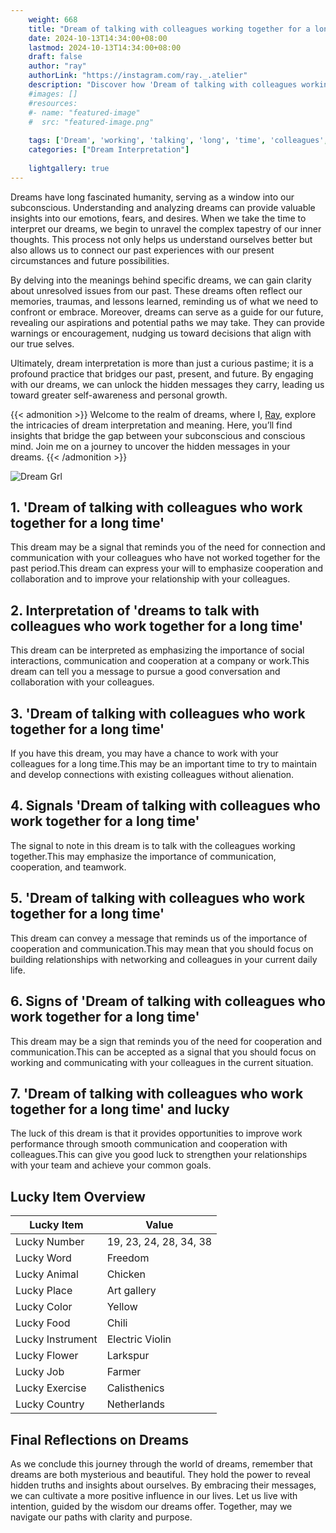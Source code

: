 ```yaml
---
    weight: 668
    title: "Dream of talking with colleagues working together for a long time"  # Assuming 'title' column exists
    date: 2024-10-13T14:34:00+08:00
    lastmod: 2024-10-13T14:34:00+08:00
    draft: false
    author: "ray"
    authorLink: "https://instagram.com/ray._.atelier"
    description: "Discover how 'Dream of talking with colleagues working together for a long time' can interpret your future and uncover its significant meanings in your life."
    #images: []
    #resources:
    #- name: "featured-image"
    #  src: "featured-image.png"
    
    tags: ['Dream', 'working', 'talking', 'long', 'time', 'colleagues', 'together']
    categories: ["Dream Interpretation"]
    
    lightgallery: true
---
```

    
Dreams have long fascinated humanity, serving as a window into our subconscious. Understanding and analyzing dreams can provide valuable insights into our emotions, fears, and desires. When we take the time to interpret our dreams, we begin to unravel the complex tapestry of our inner thoughts. This process not only helps us understand ourselves better but also allows us to connect our past experiences with our present circumstances and future possibilities.

By delving into the meanings behind specific dreams, we can gain clarity about unresolved issues from our past. These dreams often reflect our memories, traumas, and lessons learned, reminding us of what we need to confront or embrace. Moreover, dreams can serve as a guide for our future, revealing our aspirations and potential paths we may take. They can provide warnings or encouragement, nudging us toward decisions that align with our true selves.

Ultimately, dream interpretation is more than just a curious pastime; it is a profound practice that bridges our past, present, and future. By engaging with our dreams, we can unlock the hidden messages they carry, leading us toward greater self-awareness and personal growth.

{{< admonition >}}
Welcome to the realm of dreams, where I, [Ray](https://instagram.com/ray._.atelier), explore the intricacies of dream interpretation and meaning. Here, you’ll find insights that bridge the gap between your subconscious and conscious mind. Join me on a journey to uncover the hidden messages in your dreams.
{{< /admonition >}}

![Dream Grl](https://cdn.pixabay.com/photo/2017/11/02/03/35/gothic-2910057_1280.jpg "Dream Grl")

## 1. 'Dream of talking with colleagues who work together for a long time'
This dream may be a signal that reminds you of the need for connection and communication with your colleagues who have not worked together for the past period.This dream can express your will to emphasize cooperation and collaboration and to improve your relationship with your colleagues.

## 2. Interpretation of 'dreams to talk with colleagues who work together for a long time'
This dream can be interpreted as emphasizing the importance of social interactions, communication and cooperation at a company or work.This dream can tell you a message to pursue a good conversation and collaboration with your colleagues.

## 3. 'Dream of talking with colleagues who work together for a long time'
If you have this dream, you may have a chance to work with your colleagues for a long time.This may be an important time to try to maintain and develop connections with existing colleagues without alienation.

## 4. Signals 'Dream of talking with colleagues who work together for a long time'
The signal to note in this dream is to talk with the colleagues working together.This may emphasize the importance of communication, cooperation, and teamwork.

## 5. 'Dream of talking with colleagues who work together for a long time'
This dream can convey a message that reminds us of the importance of cooperation and communication.This may mean that you should focus on building relationships with networking and colleagues in your current daily life.

## 6. Signs of 'Dream of talking with colleagues who work together for a long time'
This dream may be a sign that reminds you of the need for cooperation and communication.This can be accepted as a signal that you should focus on working and communicating with your colleagues in the current situation.

## 7. 'Dream of talking with colleagues who work together for a long time' and lucky
The luck of this dream is that it provides opportunities to improve work performance through smooth communication and cooperation with colleagues.This can give you good luck to strengthen your relationships with your team and achieve your common goals.

## Lucky Item Overview
| Lucky Item          | Value              |
|---------------|--------------------|
| Lucky Number        | 19, 23, 24, 28, 34, 38  |
| Lucky Word          | Freedom |
| Lucky Animal        | Chicken |
| Lucky Place         | Art gallery     |
| Lucky Color         | Yellow     |
| Lucky Food          | Chili      |
| Lucky Instrument    | Electric Violin |
| Lucky Flower        | Larkspur    |
| Lucky Job           | Farmer       |
| Lucky Exercise      | Calisthenics  |
| Lucky Country       | Netherlands    |


##  Final Reflections on Dreams

As we conclude this journey through the world of dreams, remember that dreams are both mysterious and beautiful. They hold the power to reveal hidden truths and insights about ourselves. By embracing their messages, we can cultivate a more positive influence in our lives. Let us live with intention, guided by the wisdom our dreams offer. Together, may we navigate our paths with clarity and purpose.
